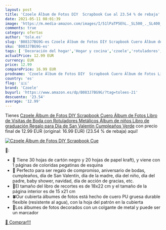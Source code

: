 ```yaml
---
layout: post
title: 'Czoele Álbum de Fotos DIY  Scrapbook Cue al 23.54 % de rebaja'
date: 2021-05-11 08:01:39
image: 'https://m.media-amazon.com/images/I/51lPaTP5EhL._SL500_._SL400_.jpg'
comments: true
category: ofertas
author: 'tole.es'
slug: 'B083J7BG9G-es Czoele Álbum de Fotos DIY Scrapbook Cuero Álbum de Fotos...'
sku: 'B083J7BG9G-es'
tags: [ 'Decoración del hogar','Hogar y cocina','czoele','rotuladores','Álbumes de fotos', ]
actualPrice: 12.99 EUR
currency: EUR
price: 12.99
comparePrice: 16.99 EUR
prodname: 'Czoele Álbum de Fotos DIY  Scrapbook Cuero Álbum de Fotos Libro de Visitas de Boda con Rotuladores Metálicos  Álbum de niños Libro de graduación Regalo para Día de San Valentín Cumpleaños Verde'
country: 'es'
flag: '🇪🇸'
brand: 'Czoele'
buyurl: 'https://www.amazon.es/dp/B083J7BG9G/?tag=tolees-21'
descuento: '23.54'
average: '12.99'
---
```


Tienes [Czoele Álbum de Fotos DIY  Scrapbook Cuero Álbum de Fotos Libro de Visitas de Boda con Rotuladores Metálicos  Álbum de niños Libro de graduación Regalo para Día de San Valentín Cumpleaños Verde](https://www.amazon.es/dp/B083J7BG9G/?tag=tolees-21) con precio final de  12.99 EUR (original: 16.99 EUR) (23.54 %  de rebaja) aqui!

[![Czoele Álbum de Fotos DIY  Scrapbook Cue](https://m.media-amazon.com/images/I/51lPaTP5EhL._SL500_._SL400_.jpg)](https://www.amazon.es/dp/B083J7BG9G/?tag=tolees-21)

🔎:

- 🍂 Tiene 30 hojas de cartón negro y 20 hojas de papel kraft), y viene con 1 páginas de coloridas pegatinas de esquina
- 🍒 Perfecto para ser regalo de compromiso, aniversario de bodas, cumpleaños, día de San Valentín, día de la madre, día del niño, día del padre, baby shower, navidad, día de acción de gracias, etc.
- 🍃El tamaño del libro de recortes es de 18x22 cm y el tamaño de la página interior es de 15 x21 cm
- 🍀Our cubierta álbumes de fotos está hecho de cuero PU gruesa durable flexible (resistente al agua), con la hoja del patrón en la cubierta
- 🍁Los álbumes de fotos decorados con un colgante de metal y puede ser un marcador

[🛒 Comprar!!!](https://www.amazon.es/dp/B083J7BG9G/?tag=tolees-21)
